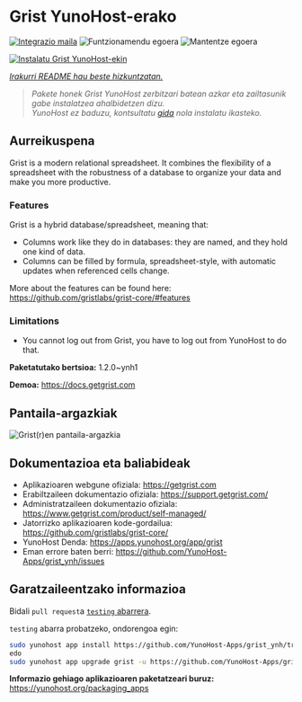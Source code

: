 <!--
Ohart ongi: README hau automatikoki sortu da <https://github.com/YunoHost/apps/tree/master/tools/readme_generator>ri esker
EZ editatu eskuz.
-->

# Grist YunoHost-erako

[![Integrazio maila](https://dash.yunohost.org/integration/grist.svg)](https://ci-apps.yunohost.org/ci/apps/grist/) ![Funtzionamendu egoera](https://ci-apps.yunohost.org/ci/badges/grist.status.svg) ![Mantentze egoera](https://ci-apps.yunohost.org/ci/badges/grist.maintain.svg)

[![Instalatu Grist YunoHost-ekin](https://install-app.yunohost.org/install-with-yunohost.svg)](https://install-app.yunohost.org/?app=grist)

*[Irakurri README hau beste hizkuntzatan.](./ALL_README.md)*

> *Pakete honek Grist YunoHost zerbitzari batean azkar eta zailtasunik gabe instalatzea ahalbidetzen dizu.*  
> *YunoHost ez baduzu, kontsultatu [gida](https://yunohost.org/install) nola instalatu ikasteko.*

## Aurreikuspena

Grist is a modern relational spreadsheet. It combines the flexibility of a spreadsheet with the robustness of a database to organize your data and make you more productive.

### Features

Grist is a hybrid database/spreadsheet, meaning that:

- Columns work like they do in databases: they are named, and they hold one kind of data.
- Columns can be filled by formula, spreadsheet-style, with automatic updates when referenced cells change.

More about the features can be found here: <https://github.com/gristlabs/grist-core/#features>

### Limitations

- You cannot log out from Grist, you have to log out from YunoHost to do that.


**Paketatutako bertsioa:** 1.2.0~ynh1

**Demoa:** <https://docs.getgrist.com>

## Pantaila-argazkiak

![Grist(r)en pantaila-argazkia](./doc/screenshots/grist.jpg)

## Dokumentazioa eta baliabideak

- Aplikazioaren webgune ofiziala: <https://getgrist.com>
- Erabiltzaileen dokumentazio ofiziala: <https://support.getgrist.com/>
- Administratzaileen dokumentazio ofiziala: <https://www.getgrist.com/product/self-managed/>
- Jatorrizko aplikazioaren kode-gordailua: <https://github.com/gristlabs/grist-core/>
- YunoHost Denda: <https://apps.yunohost.org/app/grist>
- Eman errore baten berri: <https://github.com/YunoHost-Apps/grist_ynh/issues>

## Garatzaileentzako informazioa

Bidali `pull request`a [`testing` abarrera](https://github.com/YunoHost-Apps/grist_ynh/tree/testing).

`testing` abarra probatzeko, ondorengoa egin:

```bash
sudo yunohost app install https://github.com/YunoHost-Apps/grist_ynh/tree/testing --debug
edo
sudo yunohost app upgrade grist -u https://github.com/YunoHost-Apps/grist_ynh/tree/testing --debug
```

**Informazio gehiago aplikazioaren paketatzeari buruz:** <https://yunohost.org/packaging_apps>

